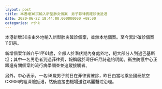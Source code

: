 ```yaml
---
layout: post
title: 本港增30宗輸入新型肺炎個案　男子菲律賓確診後抵港
date: 2020-06-22 18:44:00.000000000 +08:00
categories: rthk
---
```


本港新增30宗由外地輸入新型肺炎確診個案，並無本地個案。至今累計確診個案1161宗。

新增個案年齡介乎1至61歲，全部人於潛伏期內身處外地，絕大部分人到過巴基斯坦；其中一名男患者到過菲律賓，報稱居於灣仔軒尼詩道怡明閣。衞生防護中心正跟進有關個案的流行病學調查並追蹤接觸者。

另外，中心表示，一名58歲男子前日在菲律賓確診，昨日由當地乘坐國泰航空CX906的經濟艙抵港，然後直接由機場送往瑪麗醫院治理。
